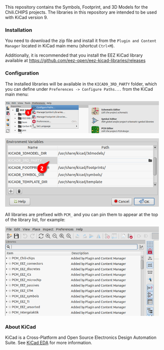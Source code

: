 This repository contains the Symbols, Footprint, and 3D Models for the Chili.CHIPS projects.
The libraries in this repository are intended to be used with KiCad version 9.

### Installation

You need to download the zip file and install it from the `Plugin and Content Manager` located in KiCad main menu (shortcut `Ctrl+M`).

Additionally, it is recommended that you install the EEZ KiCad library available at https://github.com/eez-open/eez-kicad-libraries/releases

### Configuration

The installed libraries will be available in the `KICAD9_3RD_PARTY` folder, which you can define under `Preferences -> Configure Paths...` from the KiCad main menu:

![path config1](images/path_config1.png)

![path config2](images/path_config2.png)

All libraries are prefixed with `PCM_` and you can pin them to appear at the top of the library list, for example:

![libs](images/pined_symbol_libs.png)


### About KiCad

KiCad is a Cross-Platform and Open Source Electronics Design Automation Suite. See [KiCad EDA](https://kicad.org/) for more information.
